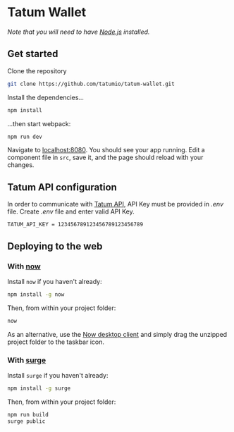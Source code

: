 # Tatum Wallet

*Note that you will need to have [Node.js](https://nodejs.org) installed.*

## Get started

Clone the repository

```bash
git clone https://github.com/tatumio/tatum-wallet.git
```

Install the dependencies...

```bash
npm install
```

...then start webpack:

```bash
npm run dev
```

Navigate to [localhost:8080](http://localhost:8080). You should see your app running. Edit a component file in `src`, save it, and the page should reload with your changes.

## Tatum API configuration

In order to communicate with [Tatum API](https://tatum.io), API Key must be provided in *.env* file. Create *.env* file and enter valid API Key. 
```dotenv
TATUM_API_KEY = 123456789123456789123456789
```


## Deploying to the web

### With [now](https://zeit.co/now)

Install `now` if you haven't already:

```bash
npm install -g now
```

Then, from within your project folder:

```bash
now
```

As an alternative, use the [Now desktop client](https://zeit.co/download) and simply drag the unzipped project folder to the taskbar icon.

### With [surge](https://surge.sh/)

Install `surge` if you haven't already:

```bash
npm install -g surge
```

Then, from within your project folder:

```bash
npm run build
surge public
```
